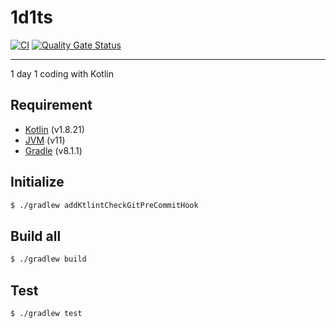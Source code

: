 # 1d1ts

[![CI](https://github.com/namonak/1d1kotlin/actions/workflows/ci.yml/badge.svg)](https://github.com/namonak/1d1kotlin/actions/workflows/ci.yml)
[![Quality Gate Status](https://sonarcloud.io/api/project_badges/measure?project=namonak_1d1kotlin&metric=alert_status)](https://sonarcloud.io/summary/new_code?id=namonak_1d1kotlin)

---

1 day 1 coding with Kotlin

## Requirement

* [Kotlin](https://kotlinlang.org) (v1.8.21)
* [JVM](https://www.java.com) (v11)
* [Gradle](https://gradle.org) (v8.1.1)

## Initialize

```bash
$ ./gradlew addKtlintCheckGitPreCommitHook
```

## Build all

```bash
$ ./gradlew build
```

## Test

```bash
$ ./gradlew test
```
